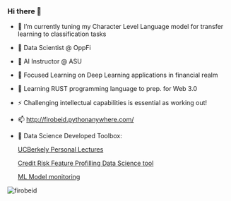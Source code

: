 ### Hi there 👋

<!--
**firobeid/firobeid** is a ✨ _special_ ✨ repository because its `README.md` (this file) appears on your GitHub profile.

Here are some ideas to get you started:

- 🔭 I’m currently working on ...
- 🌱 Focused Learning on Deep Learning applications in financial realm
 - I’m currently learning ...
- 👯 I’m looking to collaborate on ...
- 🤔 I’m looking for help with ...
- 💬 Ask me about ...
- 📫 How to reach me: ...
- 😄 Pronouns: ...
- ⚡ Fun fact: ...
-->
- 🔭 I’m currently tuning my Character Level Language model for transfer learning to classification tasks
- 🔭 Data Scientist @ OppFi
- 🔭 AI Instructor @ ASU 
- 🌱 Focused Learning on Deep Learning applications in financial realm
- 🌱 Learning RUST programming language to prep. for Web 3.0
- ⚡ Challenging intellectual capabilities is essential as working out!
- 📫 http://firobeid.pythonanywhere.com/
- 🧰 Data Science Developed Toolbox:

  [UCBerkely Personal Lectures](https://firobeid.github.io/compose-plots/script.html)
  
  [Credit Risk Feature Profilling Data Science tool](https://firobeid.github.io/profilling/script.html)
  
  [ML Model monitoring](https://firobeid.github.io/ml-model-metrics/script.html)


<p align="left"> <img src="https://komarev.com/ghpvc/?username=firobeid&label=Profile%20views&color=0e75b6&style=flat" alt="firobeid" /> </p>
